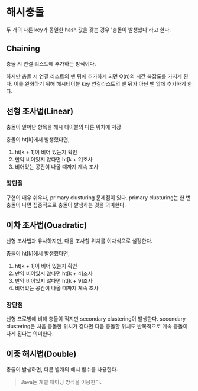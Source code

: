 # 해시충돌
두 개의 다른 key가 동일한 hash 값을 갖는 경우 '충돌이 발생했다'라고 한다.


## Chaining
충돌 시 연결 리스트에 추가하는 방식이다.

하지만 충돌 시 연결 리스트의 맨 뒤에 추가하게 되면 O(n)의 시간 복잡도를 가지게 된다. 
이를 완화하기 위해 해시테이블 key 연결리스트의 맨 뒤가 아닌 맨 앞에 추가하게 한다.

## 선형 조사법(Linear)
충돌이 일어난 항목을 해시 테이블의 다른 위치에 저장

충돌이 ht[k]에서 발생했다면, 
1. ht[k + 1]이 비어 있는지 확인
2. 만약 비어있지 않다면 ht[k + 2]조사
3. 비어있는 공간이 나올 때까지 계속 조사

### 장단점
구현이 매우 쉬우나, primary clusturing 문제점이 있다. primary clusturing는 한 번 충돌이 나면 집중적으로 충돌이 발생하는 것을 의미한다.

## 이차 조사법(Quadratic)
선형 조사법과 유사하지만, 다음 조사할 위치를 이차식으로 설정한다.

충돌이 ht[k]에서 발생했다면, 
1. ht[k + 1]이 비어 있는지 확인
2. 만약 비어있지 않다면 ht[k + 4]조사
2. 만약 비어있지 않다면 ht[k + 9]조사
3. 비어있는 공간이 나올 때까지 계속 조사

### 장단점
선형 프로빙에 비해 충돌이 적지만 secondary clustering이 발생한다. secondary clustering은 처음 충돌한 위치가 같다면 다음 충돌할 위치도 반복적으로 계속 충돌이 나게 된다는 의미한다.

## 이중 해시법(Double)
충돌이 발생하면, 다른 별개의 해시 함수를 사용한다.

> Java는 개별 체이닝 방식을 이용한다.